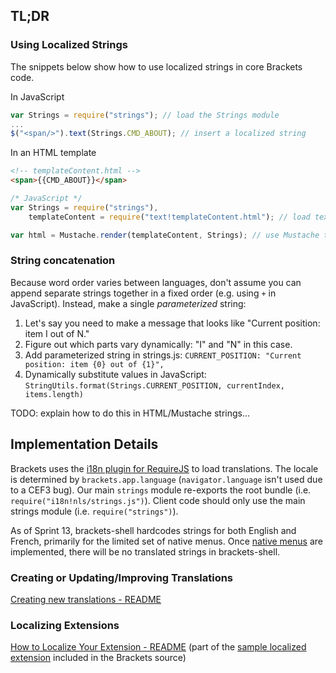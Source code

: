 ## TL;DR

### Using Localized Strings

The snippets below show how to use localized strings in core Brackets code.

In JavaScript
```javascript
var Strings = require("strings"); // load the Strings module
...
$("<span/>").text(Strings.CMD_ABOUT); // insert a localized string
```

In an HTML template
```html
<!-- templateContent.html -->
<span>{{CMD_ABOUT}}</span>
```
```javascript
/* JavaScript */
var Strings = require("strings"),
    templateContent = require("text!templateContent.html"); // load text content of template file

var html = Mustache.render(templateContent, Strings); // use Mustache to insert translated strings
```

### String concatenation
Because word order varies between languages, don't assume you can append separate strings together in a fixed order (e.g. using `+` in JavaScript). Instead, make a single _parameterized_ string:

1. Let's say you need to make a message that looks like "Current position: item I out of N."
2. Figure out which parts vary dynamically: "I" and "N" in this case.
3. Add parameterized string in strings.js: `CURRENT_POSITION: "Current position: item {0} out of {1}",`
4. Dynamically substitute values in JavaScript: `StringUtils.format(Strings.CURRENT_POSITION, currentIndex, items.length)`

TODO: explain how to do this in HTML/Mustache strings...

## Implementation Details

Brackets uses the [i18n plugin for RequireJS](https://github.com/requirejs/i18n) to load translations. The locale is determined by ``brackets.app.language`` (``navigator.language`` isn't used due to a CEF3 bug). Our main ``strings`` module re-exports the root bundle (i.e. ``require("i18n!nls/strings.js")``). Client code should only use the main strings module (i.e. ``require("strings")``).

As of Sprint 13, brackets-shell hardcodes strings for both English and French, primarily for the limited set of native menus. Once [native menus](https://trello.com/c/Zc2LP82u) are implemented, there will be no translated strings in brackets-shell.

### Creating or Updating/Improving Translations
[Creating new translations - README](https://github.com/brackets-cont/brackets/blob/master/src/nls/README.md)

### Localizing Extensions
[How to Localize Your Extension - README](https://github.com/brackets-cont/brackets/tree/master/src/extensions/samples/LocalizationExample/README.MD) (part of the [sample localized extension](https://github.com/brackets-cont/brackets/tree/master/src/extensions/samples/LocalizationExample) included in the Brackets source)